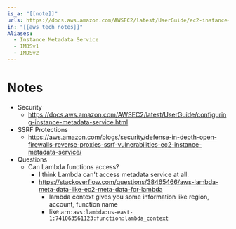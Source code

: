 ```yaml
---
is_a: "[[note]]"
urls: https://docs.aws.amazon.com/AWSEC2/latest/UserGuide/ec2-instance-metadata.html
in: "[[aws tech notes]]"
Aliases:
  - Instance Metadata Service
  - IMDSv1
  - IMDSv2
---
```

# Notes
- Security
	- https://docs.aws.amazon.com/AWSEC2/latest/UserGuide/configuring-instance-metadata-service.html
- SSRF Protections
	- https://aws.amazon.com/blogs/security/defense-in-depth-open-firewalls-reverse-proxies-ssrf-vulnerabilities-ec2-instance-metadata-service/
- Questions
	- Can Lambda functions access?
		- I think Lambda can't access metadata service at all.
		- https://stackoverflow.com/questions/38465466/aws-lambda-meta-data-like-ec2-meta-data-for-lambda
			- lambda context gives you some information like region, account, function name
			- like `arn:aws:lambda:us-east-1:741063561123:function:lambda_context`